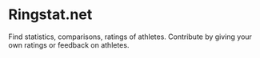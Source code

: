 # Ringstat.net

Find statistics, comparisons, ratings of athletes. Contribute by giving your own ratings or feedback on athletes.